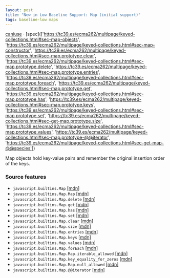 ```yaml
---
layout: post
title: "New in Low Baseline Support: Map (initial support)"
tags: baseline-low maps
---
```


[caniuse](https://caniuse.com/?search=map) · [spec](['https://tc39.es/ecma262/multipage/keyed-collections.html#sec-map-objects', 'https://tc39.es/ecma262/multipage/keyed-collections.html#sec-map-constructor', 'https://tc39.es/ecma262/multipage/keyed-collections.html#sec-map.prototype.clear', 'https://tc39.es/ecma262/multipage/keyed-collections.html#sec-map.prototype.delete', 'https://tc39.es/ecma262/multipage/keyed-collections.html#sec-map.prototype.entries', 'https://tc39.es/ecma262/multipage/keyed-collections.html#sec-map.prototype.foreach', 'https://tc39.es/ecma262/multipage/keyed-collections.html#sec-map.prototype.get', 'https://tc39.es/ecma262/multipage/keyed-collections.html#sec-map.prototype.has', 'https://tc39.es/ecma262/multipage/keyed-collections.html#sec-map.prototype.keys', 'https://tc39.es/ecma262/multipage/keyed-collections.html#sec-map.prototype.set', 'https://tc39.es/ecma262/multipage/keyed-collections.html#sec-get-map.prototype.size', 'https://tc39.es/ecma262/multipage/keyed-collections.html#sec-map.prototype.values', 'https://tc39.es/ecma262/multipage/keyed-collections.html#sec-map.prototype-@@iterator', 'https://tc39.es/ecma262/multipage/keyed-collections.html#sec-get-map-@@species'])

Map objects hold key-value pairs and remember the original insertion order of the keys.

### Source features

- ``javascript.builtins.Map`` [[mdn]](https://https://developer.mozilla.org/en-US/search?q=javascript.builtins.Map)
- ``javascript.builtins.Map.Map`` [[mdn]](https://https://developer.mozilla.org/en-US/search?q=javascript.builtins.Map.Map)
- ``javascript.builtins.Map.delete`` [[mdn]](https://https://developer.mozilla.org/en-US/search?q=javascript.builtins.Map.delete)
- ``javascript.builtins.Map.get`` [[mdn]](https://https://developer.mozilla.org/en-US/search?q=javascript.builtins.Map.get)
- ``javascript.builtins.Map.has`` [[mdn]](https://https://developer.mozilla.org/en-US/search?q=javascript.builtins.Map.has)
- ``javascript.builtins.Map.set`` [[mdn]](https://https://developer.mozilla.org/en-US/search?q=javascript.builtins.Map.set)
- ``javascript.builtins.Map.clear`` [[mdn]](https://https://developer.mozilla.org/en-US/search?q=javascript.builtins.Map.clear)
- ``javascript.builtins.Map.size`` [[mdn]](https://https://developer.mozilla.org/en-US/search?q=javascript.builtins.Map.size)
- ``javascript.builtins.Map.entries`` [[mdn]](https://https://developer.mozilla.org/en-US/search?q=javascript.builtins.Map.entries)
- ``javascript.builtins.Map.keys`` [[mdn]](https://https://developer.mozilla.org/en-US/search?q=javascript.builtins.Map.keys)
- ``javascript.builtins.Map.values`` [[mdn]](https://https://developer.mozilla.org/en-US/search?q=javascript.builtins.Map.values)
- ``javascript.builtins.Map.forEach`` [[mdn]](https://https://developer.mozilla.org/en-US/search?q=javascript.builtins.Map.forEach)
- ``javascript.builtins.Map.Map.iterable_allowed`` [[mdn]](https://https://developer.mozilla.org/en-US/search?q=javascript.builtins.Map.Map.iterable_allowed)
- ``javascript.builtins.Map.key_equality_for_zeros`` [[mdn]](https://https://developer.mozilla.org/en-US/search?q=javascript.builtins.Map.key_equality_for_zeros)
- ``javascript.builtins.Map.Map.null_allowed`` [[mdn]](https://https://developer.mozilla.org/en-US/search?q=javascript.builtins.Map.Map.null_allowed)
- ``javascript.builtins.Map.@@iterator`` [[mdn]](https://https://developer.mozilla.org/en-US/search?q=javascript.builtins.Map.@@iterator)

